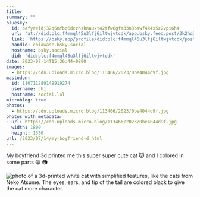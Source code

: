 ```yaml
---
title:
summary: ""
bluesky:
  id: bafyreidj32q6nfbq6dczhshnauxt42tfw6gfm33n3bswf4k4x5z2vpi6h4
  url: 'at://did:plc:f4mmql45u3lfj6iltwjvtcdk/app.bsky.feed.post/3k2hq3jwgds2t'
  link: 'https://bsky.app/profile/did:plc:f4mmql45u3lfj6iltwjvtcdk/post/3k2hq3jwgds2t'
  handle: chiawase.bsky.social
  hostname: bsky.social
  did: 'did:plc:f4mmql45u3lfj6iltwjvtcdk'
date: 2023-07-14T15:36:44+0800
images:
  - https://cdn.uploads.micro.blog/113466/2023/0be4044d9f.jpg
mastodon:
  id: 110711289149919274
  username: chi
  hostname: social.lol
microblog: true
photos:
  - https://cdn.uploads.micro.blog/113466/2023/0be4044d9f.jpg
photos_with_metadata:
- url: https://cdn.uploads.micro.blog/113466/2023/0be4044d9f.jpg
  width: 1800
  height: 1350
url: /2023/07/14/my-boyfriend-d.html
---
```


My boyfriend 3d printed me this super super cute cat 🐱 and I colored in some parts 😁 📷

![photo of a 3d-printed white cat with simplified features, like the cats from Neko Atsume. The eyes, ears, and tip of the tail are colored black to give the cat more character.](https://chisenires.design/uploads/2023/0be4044d9f.jpg)

